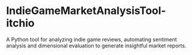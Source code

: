 # IndieGameMarketAnalysisTool-itchio
A Python tool for analyzing indie game reviews, automating sentiment analysis and dimensional evaluation to generate insightful market reports.
